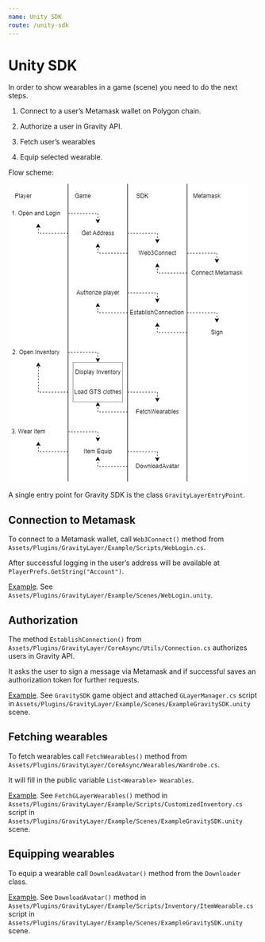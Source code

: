 ```yaml
---
name: Unity SDK
route: /unity-sdk
---
```


# Unity SDK

In order to show wearables in a game (scene) you need to do the next steps.

1. Connect to a user’s Metamask wallet on Polygon chain.

2. Authorize a user in Gravity API.

3. Fetch user’s wearables

4. Equip selected wearable.

Flow scheme:

![](assets\UnityGravitySDKScheme.png)

A single entry point for Gravity SDK is the class `GravityLayerEntryPoint`.

## Connection to Metamask

To connect to a Metamask wallet, call `Web3Connect()` method from `Assets/Plugins/GravityLayer/Example/Scripts/WebLogin.cs`.

After successful logging in the user’s address will be available at `PlayerPrefs.GetString("Account")`.

[Example](https://github.com/Gravity-Studio-Digital-Wear/UnitySDK-WebGL-example/blob/main/Plugins/GravityLayer/Example/Scripts/WebLogin.cs#L21). See `Assets/Plugins/GravityLayer/Example/Scenes/WebLogin.unity`.

## Authorization

The method `EstablishConnection()` from `Assets/Plugins/GravityLayer/CoreAsync/Utils/Connection.cs` authorizes users in Gravity API. 

It asks the user to sign a message via Metamask and if successful saves an authorization token for further requests.

[Example](https://github.com/Gravity-Studio-Digital-Wear/UnitySDK-WebGL-example/blob/main/Plugins/GravityLayer/Example/Scripts/GLayerManager.cs#L25). See `GravitySDK` game object and attached `GLayerManager.cs` script in `Assets/Plugins/GravityLayer/Example/Scenes/ExampleGravitySDK.unity` scene.

## Fetching wearables

To fetch wearables call `FetchWearables()` method from `Assets/Plugins/GravityLayer/CoreAsync/Wearables/Wardrobe.cs`. 

It will fill in the public variable `List<Wearable> Wearables`.

[Example](https://github.com/Gravity-Studio-Digital-Wear/UnitySDK-WebGL-example/blob/main/Plugins/GravityLayer/Example/Scripts/Inventory/CustomizedInventory.cs#L47). See `FetchGLayerWearables()` method in `Assets/Plugins/GravityLayer/Example/Scripts/CustomizedInventory.cs` script in `Assets/Plugins/GravityLayer/Example/Scenes/ExampleGravitySDK.unity` scene.

## Equipping wearables

To equip a wearable call `DownloadAvatar()` method from the `Downloader` class.

[Example](https://github.com/Gravity-Studio-Digital-Wear/UnitySDK-WebGL-example/blob/main/Plugins/GravityLayer/Example/Scripts/Inventory/ItemWearable.cs#L23). See `DownloadAvatar()` method in `Assets/Plugins/GravityLayer/Example/Scripts/Inventory/ItemWearable.cs` script in `Assets/Plugins/GravityLayer/Example/Scenes/ExampleGravitySDK.unity` scene.